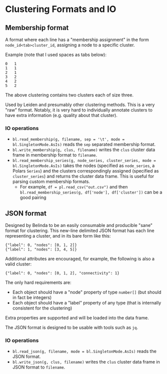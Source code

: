 # Clustering Formats and IO

## Membership format

A format where each line has a "membership assignment" in the form
`node_id<tab>cluster_id`, assigning a node to a specific cluster.

Example (note that I used spaces as tabs below):
```
0   1
1   1
2   1
3   2
4   2
5   2
```

The above clustering contains two clusters each of size three.

Used by Leiden and presumably other clustering methods. This is a very "raw" format. Notably,
it is very hard to individually annotate clusters to
have extra information (e.g. quality about that cluster).

### IO operations

 - `bl.read_membership(g, filename, sep = '\t', mode = bl.SingletonMode.AsIs)` reads the `sep` separated membership format.
 - `bl.write_membership(g, clus, filename)` writes the `clus` cluster data frame in membership format to `filename`.
 - `bl.read_membership_series(g, node_series, cluster_series, mode = bl.SingletonMode.AsIs)` takes the nodes (specified as `node_series`, a Polars `Series`) and the clusters correspondingly assigned (specified as `cluster_series`) and returns the cluster data frame. This is useful for parsing custom membership formats.
   - For example, `df = pl.read_csv("out.csv")` and then `bl.read_membership_series(g, df['node'], df['cluster'])` can be a good pairing


## JSON format

Designed by Belinda to be an easily consumable
and producible "sane" format for clustering.
This new-line delimited JSON format has each line
representing a cluster, and in its bare form like this:

```
{"label": 0, "nodes": [0, 1, 2]}
{"label": 1, "nodes": [3, 4, 5]}
```

Additional attributes are encouraged, for example, the following is also a valid cluster:
```
{"label": 0, "nodes": [0, 1, 2], "connectivity": 1}
```

The only hard requirements are:

 - Each object should have a "node" property of type `number[]` (but should in fact be integers)
 - Each object should have a "label" property of any type (that is internally consistent for the clustering)

Extra properties are supported and will be loaded into the data frame.

The JSON format is designed to be usable with tools such as `jq`.

### IO operations

  - `bl.read_json(g, filename, mode = bl.SingletonMode.AsIs)` reads the JSON format.
  - `bl.write_json(g, clus, filename)` writes the `clus` cluster data frame in JSON format to `filename`.